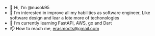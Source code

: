 - 👋 Hi, I’m @nusok95
- 👀 I’m interested in improve all my habilities as software engineer, Like software design and lear a lote more of techonologies
- 🌱 I’m currently learning FastAPI, AWS, go and Dart
- 📫 How to reach me, erasmocts@gmail.com

<!---
nusok95/nusok95 is a ✨ special ✨ repository because its `README.md` (this file) appears on your GitHub profile.
You can click the Preview link to take a look at your changes.
--->
